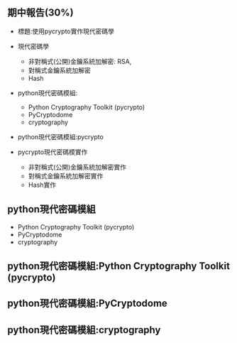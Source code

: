 ## 期中報告(30%)

- 標題:使用pycrypto實作現代密碼學

- 現代密碼學
  - 非對稱式(公開)金鑰系統加解密: RSA,
  - 對稱式金鑰系統加解密
  - Hash
- python現代密碼模組:
  - Python Cryptography Toolkit (pycrypto)
  - PyCryptodome
  - cryptography 
- python現代密碼模組:pycrypto
- pycrypto現代密碼模實作
  - 非對稱式(公開)金鑰系統加解密實作
  - 對稱式金鑰系統加解密實作
  - Hash實作

## python現代密碼模組

- Python Cryptography Toolkit (pycrypto)
- PyCryptodome
- cryptography 

## python現代密碼模組:Python Cryptography Toolkit (pycrypto)

## python現代密碼模組:PyCryptodome

## python現代密碼模組:cryptography 
